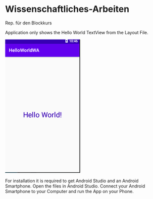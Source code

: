 # Wissenschaftliches-Arbeiten
Rep. für den Blockkurs

Application only shows the Hello World TextView from the Layout File.

![alt text](https://github.com/PokeBoy0815/Wissenschaftliches-Arbeiten/blob/main/Screenshot_Hello_World.PNG "eins")

For installation it is required to get Android Studio and an Android Smartphone. Open the files in Android Studio. Connect your Android Smartphone to your Computer and run the App on your Phone.

